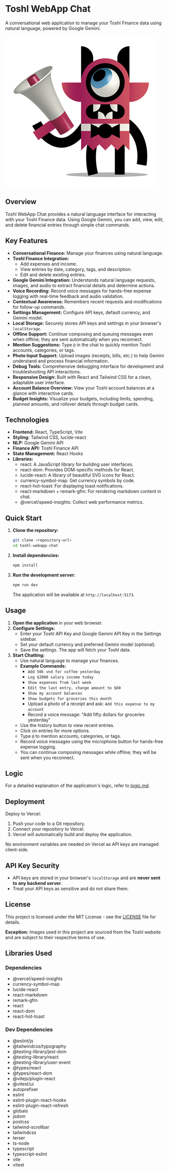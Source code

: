 # Toshl WebApp Chat

A conversational web application to manage your Toshl Finance data using natural language, powered by Google Gemini.

![Welcome Image](public/toshl-app.png)

## Overview

Toshl WebApp Chat provides a natural language interface for interacting with your Toshl Finance data. Using Google Gemini, you can add, view, edit, and delete financial entries through simple chat commands.

## Key Features

-   **Conversational Finance:** Manage your finances using natural language.
-   **Toshl Finance Integration:**
    -   Add expenses and income.
    -   View entries by date, category, tags, and description.
    -   Edit and delete existing entries.
-   **Google Gemini Integration:** Understands natural language requests, images, and audio to extract financial details and determine actions.
-   **Voice Recording:** Record voice messages for hands-free expense logging with real-time feedback and audio validation.
-   **Contextual Awareness:** Remembers recent requests and modifications for follow-up commands.
-   **Settings Management:** Configure API keys, default currency, and Gemini model.
-   **Local Storage:** Securely stores API keys and settings in your browser's `localStorage`.
-   **Offline Support:** Continue composing and queuing messages even when offline; they are sent automatically when you reconnect.
-   **Mention Suggestions:** Type `@` in the chat to quickly mention Toshl accounts, categories, or tags.
-   **Photo Input Support:** Upload images (receipts, bills, etc.) to help Gemini understand and process financial information.
-   **Debug Tools:** Comprehensive debugging interface for development and troubleshooting API interactions.
-   **Responsive Design:** Built with React and Tailwind CSS for a clean, adaptable user interface.
-   **Account Balance Overview:** View your Toshl account balances at a glance with interactive cards.
-   **Budget Insights:** Visualize your budgets, including limits, spending, planned amounts, and rollover details through budget cards.

## Technologies

-   **Frontend:** React, TypeScript, Vite
-   **Styling:** Tailwind CSS, lucide-react
-   **NLP:** Google Gemini API
-   **Finance API:** Toshl Finance API
-   **State Management:** React Hooks
-   **Libraries:**
    -   react: A JavaScript library for building user interfaces.
    -   react-dom: Provides DOM-specific methods for React.
    -   lucide-react: A library of beautiful SVG icons for React.
    -   currency-symbol-map: Get currency symbols by code.
    -   react-hot-toast: For displaying toast notifications.
    -   react-markdown + remark-gfm: For rendering markdown content in chat.
    -   @vercel/speed-insights: Collect web performance metrics.

## Quick Start

1.  **Clone the repository:**

    ```bash
    git clone <repository-url>
    cd toshl-webapp-chat
    ```
2.  **Install dependencies:**

    ```bash
    npm install
    ```
3.  **Run the development server:**

    ```bash
    npm run dev
    ```

    The application will be available at `http://localhost:5173`.

## Usage

1.  **Open the application** in your web browser.
2.  **Configure Settings:**
    -   Enter your Toshl API Key and Google Gemini API Key in the Settings sidebar.
    -   Set your default currency and preferred Gemini model (optional).
    -   Save the settings. The app will fetch your Toshl data.
3.  **Start Chatting:**
    -   Use natural language to manage your finances.
    -   **Example Commands:**
        -   `Add 50k vnd for coffee yesterday`
        -   `Log $2000 salary income today`
        -   `Show expenses from last week`
        -   `Edit the last entry, change amount to $60`
        -   `Show my account balances`
        -   `Show budgets for groceries this month`
        -   Upload a photo of a receipt and ask: `Add this expense to my account`
        -   Record a voice message: "Add fifty dollars for groceries yesterday"
    -   Use the history button to view recent entries.
    -   Click on entries for more options.
    -   Type `@` to mention accounts, categories, or tags.
    -   Record voice messages using the microphone button for hands-free expense logging.
    -   You can continue composing messages while offline; they will be sent when you reconnect.

## Logic

For a detailed explanation of the application's logic, refer to [logic.md](./logic.md).

## Deployment

Deploy to Vercel:

1.  Push your code to a Git repository.
2.  Connect your repository to Vercel.
3.  Vercel will automatically build and deploy the application.

No environment variables are needed on Vercel as API keys are managed client-side.

## API Key Security

-   API keys are stored in your browser's `localStorage` and are **never sent to any backend server**.
-   Treat your API keys as sensitive and do not share them.

## License

This project is licensed under the MIT License - see the [LICENSE](LICENSE) file for details.

**Exception:** Images used in this project are sourced from the Toshl website and are subject to their respective terms of use.

## Libraries Used

### Dependencies
- @vercel/speed-insights
- currency-symbol-map
- lucide-react
- react-markdown
- remark-gfm
- react
- react-dom
- react-hot-toast

### Dev Dependencies
- @eslint/js
- @tailwindcss/typography
- @testing-library/jest-dom
- @testing-library/react
- @testing-library/user-event
- @types/react
- @types/react-dom
- @vitejs/plugin-react
- @vitest/ui
- autoprefixer
- eslint
- eslint-plugin-react-hooks
- eslint-plugin-react-refresh
- globals
- jsdom
- postcss
- tailwind-scrollbar
- tailwindcss
- terser
- ts-node
- typescript
- typescript-eslint
- vite
- vitest

